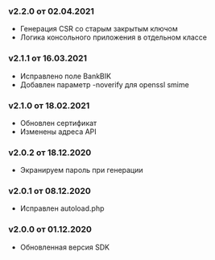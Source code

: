 ### v2.2.0 от 02.04.2021
* Генерация CSR со старым закрытым ключом
* Логика консольного приложения в отдельном классе

### v2.1.1 от 16.03.2021
* Исправлено поле BankBIK
* Добавлен параметр -noverify для openssl smime

### v2.1.0 от 18.02.2021
* Обновлен сертификат
* Изменены адреса API

### v2.0.2 от 18.12.2020
* Экранируем пароль при генерации 

### v2.0.1 от 08.12.2020
* Исправлен autoload.php

### v2.0.0 от 01.12.2020
* Обновленная версия SDK
